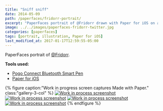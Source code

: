 ```yaml
---
title: "Sniff sniff"
date: 2014-05-09
path: /paperfaces/fridorr-portrait/
excerpt: "PaperFaces portrait of @Fridorr drawn with Paper for iOS on an iPad."
image: ../../images/paperfaces-fridorr-twitter.jpg
categories: [paperfaces]
tags: [portrait, illustration, Paper for iOS]
last_modified_at: 2017-01-17T12:59:55-05:00
---
```


PaperFaces portrait of [@Fridorr](https://twitter.com/Fridorr).

**Tools used:**

- [Pogo Connect Bluetooth Smart Pen](https://www.amazon.com/gp/product/B009K448L4/ref=as_li_ss_tl?ie=UTF8&camp=1789&creative=390957&creativeASIN=B009K448L4&linkCode=as2&tag=mademist-20)
- [Paper for iOS](https://paper.bywetransfer.com/)

{% figure caption:"Work in progress screen captures Made with Paper." class:"gallery-3-col" %}
[![Work in process screenshot](../../images/paperfaces-fridorr-process-1-600.jpg)](../../images/paperfaces-fridorr-process-1-lg.jpg) [![Work in process screenshot](../../images/paperfaces-fridorr-process-2-600.jpg)](../../images/paperfaces-fridorr-process-2-lg.jpg) [![Work in process screenshot](../../images/paperfaces-fridorr-process-3-600.jpg)](../../images/paperfaces-fridorr-process-3-lg.jpg) [![Work in process screenshot](../../images/paperfaces-fridorr-process-4-600.jpg)](../../images/paperfaces-fridorr-process-4-lg.jpg)
{% endfigure %}
